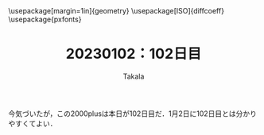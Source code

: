 ﻿---
title: 20230102：102日目
yesterday: 20230101
tomorrow: 20230103
days: 102
author: Takala
header-includes:
  - \usepackage[margin=1in]{geometry}
  - \usepackage[ISO]{diffcoeff}
  - \usepackage{pxfonts}
---


今気づいたが，この2000plusは本日が102日目だ．1月2日に102日目とは分かりやすくてよい．